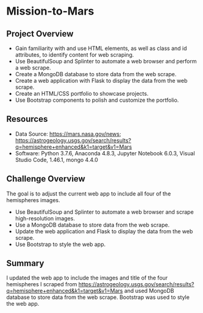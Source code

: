 # Mission-to-Mars

## Project Overview ##

* Gain familiarity with and use HTML elements, as well as class and id attributes, to identify content for web scraping.
* Use BeautifulSoup and Splinter to automate a web browser and perform a web scrape.
* Create a MongoDB database to store data from the web scrape.
* Create a web application with Flask to display the data from the web scrape.
* Create an HTML/CSS portfolio to showcase projects.
* Use Bootstrap components to polish and customize the portfolio.

## Resources ## 
* Data Source: https://mars.nasa.gov/news; https://astrogeology.usgs.gov/search/results?q=hemisphere+enhanced&k1=target&v1=Mars
* Software: Python 3.7.6, Anaconda 4.8.3, Jupyter Notebook 6.0.3, Visual Studio Code, 1.46.1, mongo 4.4.0

## Challenge Overview ## 
The goal is to adjust the current web app to include all four of the hemispheres images.

* Use BeautifulSoup and Splinter to automate a web browser and scrape high-resolution images.
* Use a MongoDB database to store data from the web scrape.
* Update the web application and Flask to display the data from the web scrape.
* Use Bootstrap to style the web app.

## Summary ##
I updated the web app to include the images and title of the four hemispheres I scraped from https://astrogeology.usgs.gov/search/results?q=hemisphere+enhanced&k1=target&v1=Mars and used MongoDB database to store data from the web scrape. Bootstrap was used to style the web app.

